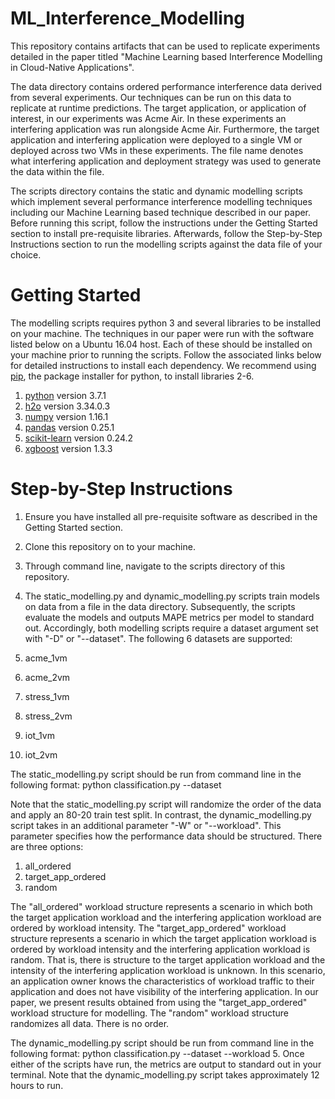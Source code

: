 # ML_Interference_Modelling

This repository contains artifacts that can be used to replicate experiments detailed in the paper titled "Machine Learning based Interference Modelling in Cloud-Native Applications". 

The data directory contains ordered performance interference data derived from several experiments. Our techniques can be run on this data to replicate at runtime predictions. The target application, or application of interest, in our experiments was Acme Air. In these experiments an interfering application was run alongside Acme Air. Furthermore, the target application and interfering application were deployed to a single VM or deployed across two VMs in these experiments. The file name denotes what interfering application and deployment strategy was used to generate the data within the file.

The scripts directory contains the static and dynamic modelling scripts which implement several performance interference modelling techniques including our Machine Learning based technique described in our paper. Before running this script, follow the instructions under the Getting Started section to install pre-requisite libraries. Afterwards, follow the Step-by-Step Instructions section to run the modelling scripts against the data file of your choice.

# Getting Started

The modelling scripts requires python 3 and several libraries to be installed on your machine. The techniques in our paper were run with the software listed below on a Ubuntu 16.04 host. Each of these should be installed on your machine prior to running the scripts. Follow the associated links below for detailed instructions to install each dependency. We recommend using [pip](https://pip.pypa.io/en/stable/), the package installer for python, to install libraries 2-6. 

1. [python](https://www.python.org/downloads/) version 3.7.1
2. [h2o](https://docs.h2o.ai/h2o/latest-stable/h2o-docs/downloading.html) version 3.34.0.3
3. [numpy](https://numpy.org/install/) version 1.16.1
4. [pandas](https://pandas.pydata.org/pandas-docs/version/0.25.1/install.html) version 0.25.1
5. [scikit-learn](https://scikit-learn.org/stable/install.html) version 0.24.2
6. [xgboost](https://xgboost.readthedocs.io/en/latest/install.html) version 1.3.3

# Step-by-Step Instructions

1. Ensure you have installed all pre-requisite software as described in the Getting Started section.
2. Clone this repository on to your machine.
3. Through command line, navigate to the scripts directory of this repository.
4. The static_modelling.py and dynamic_modelling.py scripts train models on data from a file in the data directory. Subsequently, the scripts evaluate the models and outputs MAPE metrics per model to standard out. Accordingly, both modelling scripts require a dataset argument set with "-D" or "--dataset". The following 6 datasets are supported:

1. acme_1vm
2. acme_2vm
3. stress_1vm
4. stress_2vm
5. iot_1vm
6. iot_2vm

The static_modelling.py script should be run from command line in the following format: python classification.py --dataset <datasetName>

Note that the static_modelling.py script will randomize the order of the data and apply an 80-20 train test split. In contrast, the dynamic_modelling.py script takes in an additional parameter "-W" or "--workload". This parameter specifies how the performance data should be structured. There are three options:

1. all_ordered
2. target_app_ordered
3. random

The "all_ordered" workload structure represents a scenario in which both the target application workload and the interfering application workload are ordered by workload intensity. 
The "target_app_ordered" workload structure represents a scenario in which the target application workload is ordered by workload intensity and the interfering application workload is random. That is, there is structure to the target application workload and the intensity of the interfering application workload is unknown. In this scenario, an application owner knows the characteristics of workload traffic to their application and does not have visibility of the interfering application. In our paper, we present results obtained from using the "target_app_ordered" workload structure for modelling.
The "random" workload structure randomizes all data. There is no order.

The dynamic_modelling.py script should be run from command line in the following format: python classification.py --dataset <datasetName> --workload <workloadStructure>
5. Once either of the scripts have run, the metrics are output to standard out in your terminal. Note that the dynamic_modelling.py script takes approximately 12 hours to run.
